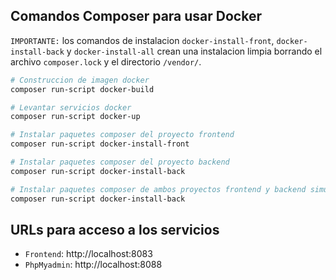 ## Comandos Composer para usar Docker

`IMPORTANTE:` los comandos de instalacion `docker-install-front`, `docker-install-back` y `docker-install-all` crean una instalacion limpia borrando el archivo `composer.lock` y el directorio `/vendor/`.

```bash
# Construccion de imagen docker
composer run-script docker-build
```

```bash
# Levantar servicios docker
composer run-script docker-up
```

```bash
# Instalar paquetes composer del proyecto frontend
composer run-script docker-install-front
```

```bash
# Instalar paquetes composer del proyecto backend
composer run-script docker-install-back
```

```bash
# Instalar paquetes composer de ambos proyectos frontend y backend simultaneamente
composer run-script docker-install-back
```

## URLs para acceso a los servicios

- `Frontend`: http://localhost:8083
- `PhpMyadmin`: http://localhost:8088

